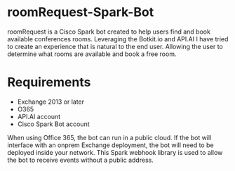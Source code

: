 # roomRequest-Spark-Bot
roomRequest is a Cisco Spark bot created to help users find and book available conferences rooms. Leveraging the Botkit.io and API.AI I have tried to create an experience that is natural to the end user. Allowing the user to determine what rooms are available and book a free room.

# Requirements
* Exchange 2013 or later
* O365
* API.AI account
* Cisco Spark Bot account

When using Office 365, the bot can run in a public cloud. If the bot will interface with an onprem Exchange deployment, the bot will need to be deployed inside your network. This Spark webhook library is used to allow the bot to receive events without a public address.
